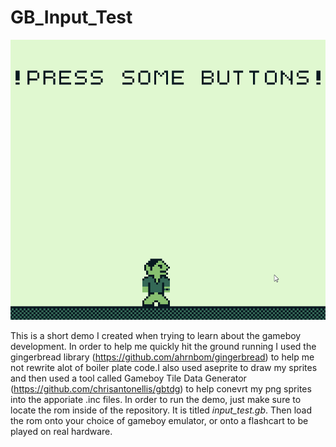 # GB_Input_Test
![til](https://github.com/twhiching/GB_Input_Test/blob/master/GB_Input_Test/GB_Input_Test.gif)

This is a short demo I created when trying to learn about the gameboy development. 
In order to help me quickly hit the ground running I used the gingerbread library (https://github.com/ahrnbom/gingerbread) to help me not
rewrite alot of boiler plate code.I also used aseprite to draw my sprites and then used a tool called Gameboy Tile Data Generator 
(https://github.com/chrisantonellis/gbtdg) to help conevrt my png sprites into the apporiate .inc files. In order to run the demo, 
just make sure to locate the rom inside of the repository. It is titled *input_test.gb*. 
Then load the rom onto your choice of gameboy emulator, or onto a flashcart to be played on real hardware.
